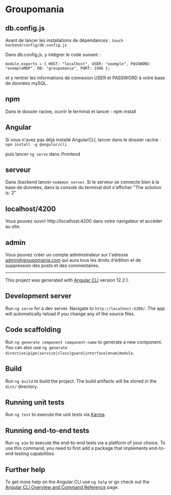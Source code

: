 # Groupomania

## db.config.js
Avant de lancer les installations de dépendances :
`touch backend/config/db.config.js`

Dans db.config.js, y intégrer le code suivant : 

`module.exports = {
    HOST: "localhost",
    USER: "exemple",
    PASSWORD: "exempleMDP",
    DB: "groupomania",
    PORT: 3306
  };`

et y rentrer les informations de connexion USER et PASSWORD à votre base de données mySQL.

## npm
Dans le dossier racine, ouvrir le terminal et lancer :
npm install

## Angular

Si vous n'avez pas déjà installé AngularCLI, lancer dans le dossier racine : 
`npm install -g @angular/cli`

puis lancer `ng serve` dans /frontend

## serveur

Dans /backend lancer `nodemon server`.
Si le serveur se connecte bien à la base de données, dans la console du terminal doit s'afficher "The solution is: 2"

## localhost/4200

Vous pouvez ouvrir http://localhost:4200 dans votre navigateur et accéder au site.

## admin

Vous pouvez créer un compte administrateur sur l'adresse admin@groupomania.com qui aura tous les droits d'édition et de suppression des posts et des commentaires.

---------------------------------------------------------------------------------------------------------------------------------------
This project was generated with [Angular CLI](https://github.com/angular/angular-cli) version 12.2.1.

## Development server

Run `ng serve` for a dev server. Navigate to `http://localhost:4200/`. The app will automatically reload if you change any of the source files.

## Code scaffolding

Run `ng generate component component-name` to generate a new component. You can also use `ng generate directive|pipe|service|class|guard|interface|enum|module`.

## Build

Run `ng build` to build the project. The build artifacts will be stored in the `dist/` directory.

## Running unit tests

Run `ng test` to execute the unit tests via [Karma](https://karma-runner.github.io).

## Running end-to-end tests

Run `ng e2e` to execute the end-to-end tests via a platform of your choice. To use this command, you need to first add a package that implements end-to-end testing capabilities.

## Further help

To get more help on the Angular CLI use `ng help` or go check out the [Angular CLI Overview and Command Reference](https://angular.io/cli) page.
